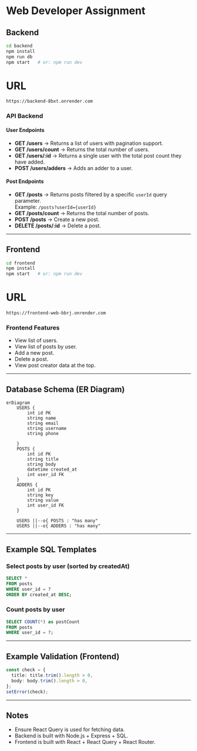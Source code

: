 # Web Developer Assignment

## Backend
```bash
cd backend
npm install
npm run db
npm start   # or: npm run dev
```

# URL
 ``https://backend-8bxt.onrender.com``

### API Backend

#### User Endpoints
- **GET /users** → Returns a list of users with pagination support.  
- **GET /users/count** → Returns the total number of users.  
- **GET /users/:id** → Returns a single user with the total post count they have added.  
- **POST /users/adders** → Adds an adder to a user.

#### Post Endpoints
- **GET /posts** → Returns posts filtered by a specific `userId` query parameter.  
  Example: `/posts?userId={userId}`  
- **GET /posts/count** → Returns the total number of posts.  
- **POST /posts** → Create a new post.  
- **DELETE /posts/:id** → Delete a post.  

---

## Frontend
```bash
cd frontend
npm install
npm start   # or: npm run dev
```

# URL
 ``https://frontend-web-bbrj.onrender.com``


### Frontend Features
- View list of users.  
- View list of posts by user.  
- Add a new post.  
- Delete a post.  
- View post creator data at the top.  

---

## Database Schema (ER Diagram)
```mermaid
erDiagram
    USERS {
        int id PK
        string name
        string email
        string username
        string phone

    }
    POSTS {
        int id PK
        string title
        string body
        datetime created_at
        int user_id FK
    }
    ADDERS {
        int id PK
        string key
        string value
        int user_id FK
    }

    USERS ||--o{ POSTS : "has many"
    USERS ||--o{ ADDERS : "has many"
```

---

## Example SQL Templates

### Select posts by user (sorted by createdAt)
```sql
SELECT *
FROM posts
WHERE user_id = ?
ORDER BY created_at DESC;
```

### Count posts by user
```sql
SELECT COUNT(*) as postCount
FROM posts
WHERE user_id = ?;
```

---

## Example Validation (Frontend)
```ts
const check = {
  title: title.trim().length > 0,
  body: body.trim().length > 0,
};
setError(check);
```

---

## Notes
- Ensure React Query is used for fetching data.  
- Backend is built with Node.js + Express + SQL.  
- Frontend is built with React + React Query + React Router.  
